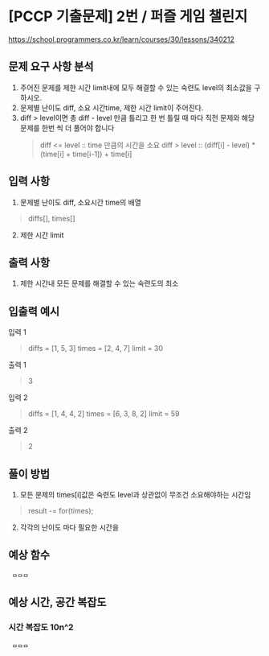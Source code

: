 # [PCCP 기출문제] 2번 / 퍼즐 게임 챌린지
https://school.programmers.co.kr/learn/courses/30/lessons/340212

## 문제 요구 사항 분석
1. 주어진 문제를 제한 시간 limit내에 모두 해결할 수 있는 숙련도 level의 최소값을 구하시오.
2. 문제별 난이도 diff, 소요 시간time, 제한 시간 limit이 주어진다.
3. diff > level이면 총 diff - level 만큼 틀리고 한 번 틀릴 때 마다 직전 문제와 해당 문제를 한번 씩 더 풀어야 합니다
	>  diff <= level :: time 만큼의 시간을 소요
	> diff > level :: (diff[i] - level) * (time[i] + time[i-1]) + time[i] 
## 입력 사항
1. 문제별 난이도 diff, 소요시간 time의 배열
 > diffs[], times[]
2. 제한 시간 limit
## 출력 사항
1. 제한 시간내 모든 문제를 해결할 수 있는 숙련도의 최소

## 입출력 예시
입력 1 
> diffs = [1, 5, 3]
> times = [2, 4, 7]
> limit = 30

출력 1
>  3

입력 2 
> diffs = [1, 4, 4, 2]
> times = [6, 3, 8, 2]
> limit = 59

출력 2
>  2

## 풀이 방법
1. 모든 문제의 times[i]값은 숙련도 level과 상관없이 무조건 소요해야하는 시간임
 > result -= for(times);
2. 각각의 난이도 마다 필요한 시간을

## 예상 함수
	 ㅁㅁㅁ
	 
## 예상 시간, 공간 복잡도
### 시간 복잡도 10n^2
	 ㅁㅁㅁ
	 
